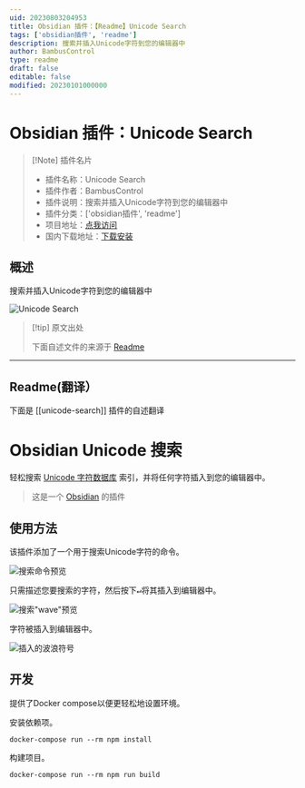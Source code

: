 ```yaml
---
uid: 20230803204953
title: Obsidian 插件：【Readme】Unicode Search
tags: ['obsidian插件', 'readme']
description: 搜索并插入Unicode字符到您的编辑器中
author: BambusControl
type: readme
draft: false
editable: false
modified: 20230101000000
---
```


# Obsidian 插件：Unicode Search

> [!Note] 插件名片
> - 插件名称：Unicode Search
> - 插件作者：BambusControl
> - 插件说明：搜索并插入Unicode字符到您的编辑器中
> - 插件分类：['obsidian插件', 'readme']
> - 项目地址：[点我访问](https://github.com/BambusControl/obsidian-unicode-search)
> - 国内下载地址：[下载安装](https://pkmer.cn/products/plugin/pluginMarket/?unicode-search)

## 概述

搜索并插入Unicode字符到您的编辑器中

![Unicode Search](https://cdn.pkmer.cn/covers/unicode-search.png!pkmer)

> [!tip] 原文出处
> 
>下面自述文件的来源于 [Readme](https://ghproxy.net/https://raw.githubusercontent.com/BambusControl/obsidian-unicode-search/main/README.md)
> 

---

## Readme(翻译）

下面是 [[unicode-search]] 插件的自述翻译


# Obsidian Unicode 搜索

轻松搜索 [Unicode 字符数据库](https://www.unicode.org/ucd/) 索引，并将任何字符插入到您的编辑器中。

> 这是一个 [Obsidian](https://obsidian.md) 的插件

## 使用方法

该插件添加了一个用于搜索Unicode字符的命令。

![搜索命令预览](./assets/command.png)

只需描述您要搜索的字符，然后按下<kbd>↵</kbd>将其插入到编辑器中。

![搜索"wave"预览](./assets/search-wave.png)

字符被插入到编辑器中。

![插入的波浪符号](./assets/wave-inserted.png)

## 开发

提供了Docker compose以便更轻松地设置环境。

安装依赖项。

```console
docker-compose run --rm npm install
```

构建项目。

```console
docker-compose run --rm npm run build
```



